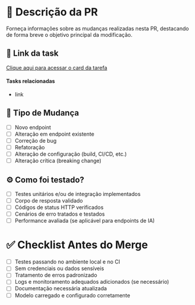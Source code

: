 # 📌 Descrição da PR
Forneça informações sobre as mudanças realizadas nesta PR, destacando de forma breve o objetivo principal da modificação.

## 🔗 Link da task
[Clique aqui para acessar o card da tarefa](link...)

#### Tasks relacionadas
- link

## 📝 Tipo de Mudança
- [ ] Novo endpoint
- [ ] Alteração em endpoint existente
- [ ] Correção de bug
- [ ] Refatoração
- [ ] Alteração de configuração (build, CI/CD, etc.)
- [ ] Alteração crítica (breaking change)

## ⚙️ Como foi testado?
- [ ] Testes unitários e/ou de integração implementados  
- [ ] Corpo de resposta validado  
- [ ] Códigos de status HTTP verificados  
- [ ] Cenários de erro tratados e testados  
- [ ] Performance avaliada (se aplicável para endpoints de IA)

# ✅ Checklist Antes do Merge
- [ ] Testes passando no ambiente local e no CI  
- [ ] Sem credenciais ou dados sensíveis  
- [ ] Tratamento de erros padronizado  
- [ ] Logs e monitoramento adequados adicionados (se necessário)  
- [ ] Documentação necessária atualizada  
- [ ] Modelo carregado e configurado corretamente
